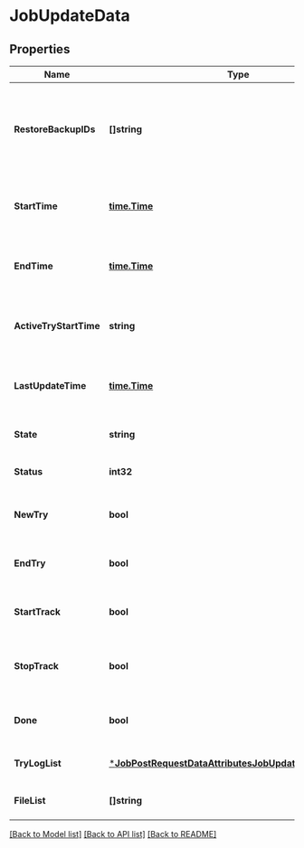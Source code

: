 # JobUpdateData

## Properties
Name | Type | Description | Notes
------------ | ------------- | ------------- | -------------
**RestoreBackupIDs** | **[]string** | The identifier for the backup image that was used for the restore. | [optional] [default to null]
**StartTime** | [**time.Time**](time.Time.md) | The UTC timestamp for when the job was started. | [optional] [default to null]
**EndTime** | [**time.Time**](time.Time.md) | The UTC timestamp for when the job ended. | [optional] [default to null]
**ActiveTryStartTime** | **string** | A UTC timestamp for when the current try started. | [optional] [default to null]
**LastUpdateTime** | [**time.Time**](time.Time.md) | The UTC timestamp for when the job was modified. | [optional] [default to null]
**State** | **string** | The current state of the job. | [optional] [default to null]
**Status** | **int32** | The final job status code. | [optional] [default to null]
**NewTry** | **bool** | Indicates if a new try log should be started. | [optional] [default to false]
**EndTry** | **bool** | Indicates if the current try log should end. | [optional] [default to false]
**StartTrack** | **bool** | If set to true bpjobd will track the job. | [optional] [default to true]
**StopTrack** | **bool** | Indicates if bpjobd will stop tracking the job. | [optional] [default to false]
**Done** | **bool** | Indicates if bpjobd will track the job. | [optional] [default to false]
**TryLogList** | [***JobPostRequestDataAttributesJobUpdateDataTryLogList**](jobPostRequest_data_attributes_jobUpdateData_tryLogList.md) |  | [optional] [default to null]
**FileList** | **[]string** |  | [optional] [default to null]

[[Back to Model list]](../README.md#documentation-for-models) [[Back to API list]](../README.md#documentation-for-api-endpoints) [[Back to README]](../README.md)

